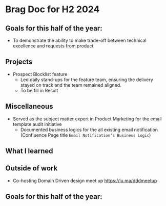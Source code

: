 # Brag Doc for H2 2024

## Goals for this half of the year:
- To demonstrate the ability to make trade-off between technical excellence and requests from product


## Projects
- Prospect Blocklist feature
    - Led daily stand-ups for the feature team, ensuring the delivery stayed on track and the team remained aligned.
    - To be fill in Result

## Miscellaneous
- Served as the subject matter expert in Product Marketing for the email template audit initiative
    - Documented business logics for the all existing email notification (Confluence Page title `Email Notification’s Business Logic`)

## What I learned

## Outside of work
- Co-hosting Domain Driven design meet up https://lu.ma/dddmeetup
## Goals for this half of the year:
